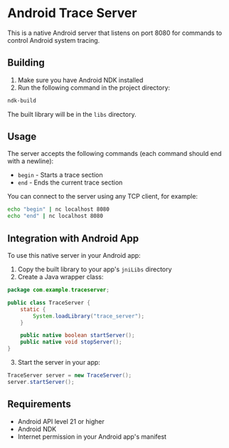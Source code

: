 # Android Trace Server

This is a native Android server that listens on port 8080 for commands to control Android system tracing.

## Building

1. Make sure you have Android NDK installed
2. Run the following command in the project directory:
```bash
ndk-build
```

The built library will be in the `libs` directory.

## Usage

The server accepts the following commands (each command should end with a newline):
- `begin` - Starts a trace section
- `end` - Ends the current trace section

You can connect to the server using any TCP client, for example:
```bash
echo "begin" | nc localhost 8080
echo "end" | nc localhost 8080
```

## Integration with Android App

To use this native server in your Android app:

1. Copy the built library to your app's `jniLibs` directory
2. Create a Java wrapper class:

```java
package com.example.traceserver;

public class TraceServer {
    static {
        System.loadLibrary("trace_server");
    }

    public native boolean startServer();
    public native void stopServer();
}
```

3. Start the server in your app:
```java
TraceServer server = new TraceServer();
server.startServer();
```

## Requirements

- Android API level 21 or higher
- Android NDK
- Internet permission in your Android app's manifest 